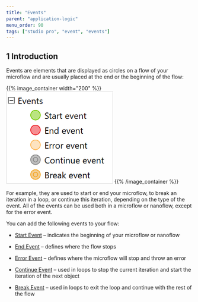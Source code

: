 ```yaml
---
title: "Events"
parent: "application-logic"
menu_order: 90
tags: ["studio pro", "event", "events"]
---
```


## 1 Introduction

Events are elements that are displayed as circles on a flow of your microflow and are usually placed at the end or the beginning of the flow:

{{% image_container width="200" %}}
![](attachments/events/events.png)
{{% /image_container %}}

For example, they are used to start or end your microflow, to break an iteration in a loop, or continue this iteration, depending on the type of the event. All of the events can be used both in a microflow or nanoflow, except for the error event. 

You can add the following events to your flow:

* [Start Event](start-event) – indicates the beginning of your microflow or nanoflow 

* [End Event](end-event) – defines where the flow stops

* [Error Event](error-event) – defines where the microflow will stop and throw an error

* [Continue Event](continue-event) – used in loops to stop the current iteration and start the iteration of the next object

* [Break Event](break-event) – used in loops to exit the loop and continue with the rest of the flow